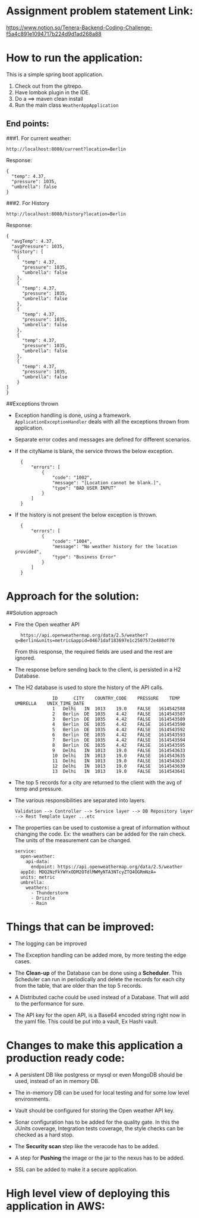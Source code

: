 
# Assignment problem statement Link:
https://www.notion.so/Tenera-Backend-Coding-Challenge-f5a4c891e1094717b224d9d1ad268a88

# How to run the application:
This is a simple spring boot application. 
1. Check out from the gitrepo. 
2. Have lombok plugin in the IDE.
3. Do a ==> maven clean install
4. Run the main class `WeatherAppApplication`

## End points:
###1. For current weather:
   
      
    http://localhost:8080/current?location=Berlin

Response:

    {
      "temp": 4.37,
      "pressure": 1035,
      "umbrella": false
    }
###2. For History

    http://localhost:8080/history?location=Berlin

Response:

    {
      "avgTemp": 4.37,
      "avgPressure": 1035,
      "history": [
        {
          "temp": 4.37,
          "pressure": 1035,
          "umbrella": false
        },
        {
          "temp": 4.37,
          "pressure": 1035,
          "umbrella": false
        },
        {
          "temp": 4.37,
          "pressure": 1035,
          "umbrella": false
        },
        {
          "temp": 4.37,
          "pressure": 1035,
          "umbrella": false
        },
        {
          "temp": 4.37,
          "pressure": 1035,
          "umbrella": false
        }
    ]
    }

##Exceptions thrown
* Exception handling is done, using a framework. `ApplicationExceptionHandler` deals with
  all the exceptions thrown from application.

* Separate error codes and messages are defined for different scenarios.
* If the cityName is blank, the service throws the below exception.

        {
            "errors": [
                {
                    "code": "1002",
                    "message": "[Location cannot be blank.]",
                    "type": "BAD USER INPUT"
                }
            ]
        }
* If the history is not present the below exception is thrown.

        {
            "errors": [
                {
                    "code": "1004",
                    "message": "No weather history for the location provided",
                    "type": "Business Error"
                }
            ]
        }

# Approach for the solution:
##Solution approach
* Fire the Open weather API
  
        https://api.openweathermap.org/data/2.5/weather?q=Berlin&units=metric&appid=04671daf183697e1c2507572e488df70

    From this response, the required fields are used and the rest are ignored.

* The response before sending back to the client, is persisted in a H2 Database. 
* The H2 database is used to store the history of the API calls. 


                    ID  	CITY  	COUNTRY_CODE  	PRESSURE  	TEMP  	UMBRELLA  	UNIX_TIME_DATE  
                    1	Delhi	IN	1013	19.0	FALSE	1614542588
                    2	Berlin	DE	1035	4.42	FALSE	1614543587
                    3	Berlin	DE	1035	4.42	FALSE	1614543589
                    4	Berlin	DE	1035	4.42	FALSE	1614543590
                    5	Berlin	DE	1035	4.42	FALSE	1614543592
                    6	Berlin	DE	1035	4.42	FALSE	1614543593
                    7	Berlin	DE	1035	4.42	FALSE	1614543594
                    8	Berlin	DE	1035	4.42	FALSE	1614543595
                    9	Delhi	IN	1013	19.0	FALSE	1614543633
                    10	Delhi	IN	1013	19.0	FALSE	1614543635
                    11	Delhi	IN	1013	19.0	FALSE	1614543637
                    12	Delhi	IN	1013	19.0	FALSE	1614543639
                    13	Delhi	IN	1013	19.0	FALSE	1614543641

* The top 5 records for a city are returned to the client with the avg of temp and pressure.
* The various responsibilities are separated into layers. 
  
      Validation --> Controller --> Service layer --> DB Repository layer --> Rest Template Layer ...etc
  
* The properties can be used to customise a great of information without changing the code. 
  Ex: the weathers can be added for the rain check. The units of the measurement can be changed.
  
      service:
        open-weather:
          api-data:
            endpoint: https://api.openweathermap.org/data/2.5/weather
        appId: MDQ2NzFkYWYxODM2OTdlMWMyNTA3NTcyZTQ4OGRmNzA=
        units: metric
        umbrella:
          weathers:
            - Thunderstorm
            - Drizzle
            - Rain



# Things that can be improved:
* The logging can be improved
* The Exception handling can be added more, by more testing the edge cases. 
* The **Clean-up** of the Database can be done using a **Scheduler**. This Scheduler can run 
in periodically and delete the records for each city from the table, that are older than the top 5 records.
  
* A Distributed cache could be used instead of a Database. That will add to the performance for sure.
* The API key for the open API, is a Base64 encoded string right now in the yaml file. This could be put into a vault, Ex Hashi vault.


  
# Changes to make this application a production ready code:
* A persistent DB like postgress or mysql or even MongoDB should be 
  used, instead of an in memory DB.
  
* The in-memory DB can be used for local testing and for some low level environments.
  
* Vault should be configured for storing the Open weather API key.
  
* Sonar configuration has to be added for the quality gate. In this the JUnits coverage, Integration tests coverage, the style checks can be checked as a hard stop.
 
* The **Security scan** step like the veracode  has to be added.

* A step for **Pushing** the image or the jar to the nexus has to be added. 
* SSL can be added to make it a secure application.


# High level view of deploying this application in AWS:


